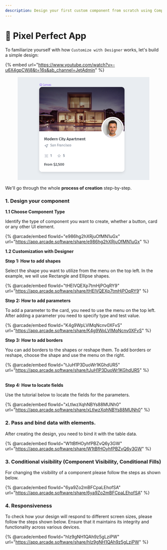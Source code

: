 ```yaml
---
description: Design your first custom component from scratch using Component Designer
---
```


# 🎨 Pixel Perfect App

To familiarize yourself with how `Customize with Designer` works, let's build a simple design:

{% embed url="https://www.youtube.com/watch?v=-u6X4gpCWj8&t=16s&ab_channel=JetAdmin" %}

<figure><img src="../../.gitbook/assets/image (1) (1) (1) (1) (1) (1) (1) (1) (1) (1) (1) (1).png" alt=""><figcaption></figcaption></figure>

We'll go through the whole **process of creation** step-by-step.&#x20;

### **1. Design your component**&#x20;

**1.1 Choose Component Type**

Identify the type of component you want to create, whether a button, card or any other UI element.

{% @arcade/embed flowId="e986hg2hXRjuOfMN1uGx" url="https://app.arcade.software/share/e986hg2hXRjuOfMN1uGx" %}

**1.2 Customization with Designer**

**Step 1: How to add shapes**

Select the shape you want to utilize from the menu on the top left. In the example, we will use Rectangle and Ellipse shapes.

{% @arcade/embed flowId="tHEIVQEXp7tmHjPOqRY9" url="https://app.arcade.software/share/tHEIVQEXp7tmHjPOqRY9" %}

**Step 2: How to add parameters**

To add a parameter to the card, you need to use the menu on the top left. After adding a parameter you need to specify type and test value.

{% @arcade/embed flowId="K4g9WpLVlMqNcnv0XFvS" url="https://app.arcade.software/share/K4g9WpLVlMqNcnv0XFvS" %}



**Step 3: How to add borders**

You can add borders to the shapes or reshape them. To add borders or reshape, choose the shape and use the menu on the right.

{% @arcade/embed flowId="tJuH1P3DuoWr1KGhdUR5" url="https://app.arcade.software/share/tJuH1P3DuoWr1KGhdUR5" %}

\
**Step 4: How to locate fields**

Use the tutorial below to locate the fields for the parameters.

{% @arcade/embed flowId="xLtlwzXqhNBYs88MUNh0" url="https://app.arcade.software/share/xLtlwzXqhNBYs88MUNh0" %}

### **2. Pass and bind data with elements.**

After creating the design, you need to bind it with the table data.&#x20;

{% @arcade/embed flowId="W1tBfHOyhfPBZvQ6y3GW" url="https://app.arcade.software/share/W1tBfHOyhfPBZvQ6y3GW" %}

### **3. Conditional visibility (Component Visibility, Conditional Fills)**

For changing the visibility of a component please follow the steps as shown below.

{% @arcade/embed flowId="6ya9Zo2mBFCpaLEhofSA" url="https://app.arcade.software/share/6ya9Zo2mBFCpaLEhofSA" %}

### **4. Responsiveness**

To check how your design will respond to different screen sizes, please follow the steps shown below. Ensure that it maintains its integrity and functionality across various devices.

{% @arcade/embed flowId="hIz9gNH1QAh9z5gLziPW" url="https://app.arcade.software/share/hIz9gNH1QAh9z5gLziPW" %}



